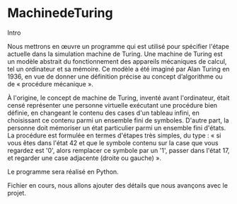 # MachinedeTuring

Intro

Nous mettrons en œuvre un programme qui est utilisé pour spécifier l'étape actuelle dans la simulation machine de Turing.
Une machine de Turing est un modèle abstrait du fonctionnement des appareils mécaniques de calcul, tel un ordinateur et sa mémoire. Ce modèle a été imaginé par Alan Turing en 1936, en vue de donner une définition précise au concept d’algorithme ou de 
« procédure mécanique ».

À l'origine, le concept de machine de Turing, inventé avant l'ordinateur, était censé représenter une personne virtuelle exécutant une procédure bien définie, en changeant le contenu des cases d'un tableau infini, en choisissant ce contenu parmi un ensemble fini de symboles. D'autre part, la personne doit mémoriser un état particulier parmi un ensemble fini d'états. La procédure est formulée en termes d'étapes très simples, du type : « si vous êtes dans l'état 42 et que le symbole contenu sur la case que vous regardez est '0', alors remplacer ce symbole par un '1', passer dans l'état 17, et regarder une case adjacente (droite ou gauche) ».


Le programme sera réalisé en Python.


Fichier en cours, nous allons ajouter des détails que nous avançons avec le projet.
